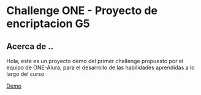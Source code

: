 # Challenge ONE - Proyecto de encriptacion G5

## Acerca de .. 

Hola, este es un proyecto demo del primer challenge propuesto por el equipo de ONE-Alura, para el desarrollo de las habilidades aprendidas a lo largo del curso

[Demo](https://ronald-zip.github.io/One-challenge-g5/)
